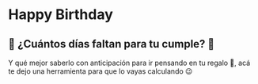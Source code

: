 # Happy Birthday

## 🎂 ¿Cuántos días faltan para tu cumple? 🎂

Y qué mejor saberlo con anticipación para ir pensando en tu regalo 🥳, acá te dejo una herramienta para que lo vayas calculando 😉
 
